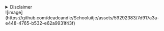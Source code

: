 <details>
  <summary>Disclaimer</summary>
  Klein probleem in de code design waardoor ik uiteindelijk random docenten heb toegewezen per schoolreisje:
  ```php
    public static function findAvailableTeacher() {
        // choose random teacher
        return self::$teachers[array_rand(self::$teachers, 1)];
    }
  ``` 
</details>
![image](https://github.com/deadcandle/Schooluitje/assets/59292383/7d917a3a-e448-4765-b532-e62a9931f43f)
